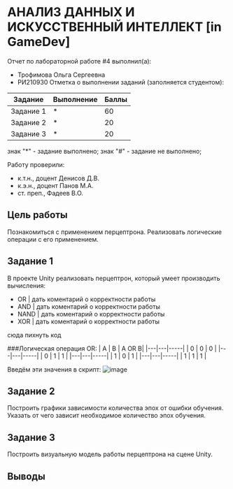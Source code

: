 # АНАЛИЗ ДАННЫХ И ИСКУССТВЕННЫЙ ИНТЕЛЛЕКТ [in GameDev]
Отчет по лабораторной работе #4 выполнил(а):
- Трофимова Ольга Сергеевна
- РИ210930
Отметка о выполнении заданий (заполняется студентом):

| Задание | Выполнение | Баллы |
| ------ | ------ | ------ |
| Задание 1 | * | 60 |
| Задание 2 | * | 20 |
| Задание 3 | * | 20 |

знак "*" - задание выполнено; знак "#" - задание не выполнено;

Работу проверили:
- к.т.н., доцент Денисов Д.В.
- к.э.н., доцент Панов М.А.
- ст. преп., Фадеев В.О.

## Цель работы
Познакомиться с применением перцептрона. Реализовать логические операции с его применением.


## Задание 1
В проекте Unity реализовать перцептрон, который умеет производить вычисления:
 - OR | дать коментарий о корректности работы
 - AND | дать коментарий о корректности работы
 - NAND | дать коментарий о корректности работы
 - XOR | дать коментарий о корректности работы


сюда пихнуть код


###Логическая операция OR:
| A | B | A OR B|
|---|---|-----|
| 0 | 0 | 0 |
|---|---|-----|
| 0 | 1 | 1 |
|---|---|-----|
| 1 | 0 | 1 |
|---|---|-----|
| 1 | 1 | 1 |

Введём эти значения в скрипт:
![image](https://user-images.githubusercontent.com/103726508/204792969-17b22085-ed59-4bc0-8212-4ed6d4dacdab.png)



## Задание 2
Построить графики зависимости количества эпох от ошибки обучения. Указать от чего зависит необходимое количество эпох обучения.

## Задание 3
Построить визуальную модель работы перцептрона на сцене Unity.

## Выводы


